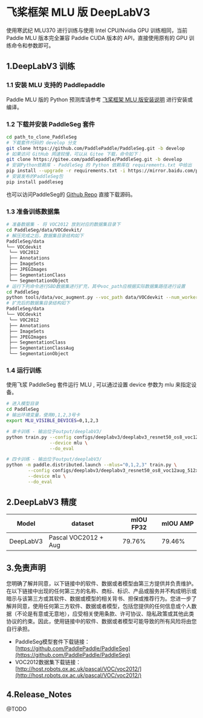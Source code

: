 # 飞桨框架 MLU 版 DeepLabV3

使用寒武纪 MLU370 进行训练与使用 Intel CPU/Nvidia GPU 训练相同，当前 Paddle MLU 版本完全兼容 Paddle CUDA 版本的 API，直接使用原有的 GPU 训练命令和参数即可。

## 1.DeepLabV3 训练

### 1.1 安装 MLU 支持的 Paddlepaddle

Paddle MLU 版的 Python 预测库请参考 [飞桨框架 MLU 版安装说明](../../install/paddle_install_cn.md) 进行安装或编译。


### 1.2 下载并安装 PaddleSeg 套件

```bash
cd path_to_clone_PaddleSeg
# 下载套件代码的 develop 分支
git clone https://github.com/PaddlePaddle/PaddleSeg.git -b develop
# 如果访问 GitHub 网速较慢，可以从 Gitee 下载，命令如下：
git clone https://gitee.com/paddlepaddle/PaddleSeg.git -b develop
# 安装Python依赖库 - PaddleSeg 的 Python 依赖库在 requirements.txt 中给出
pip install --upgrade -r requirements.txt -i https://mirror.baidu.com/pypi/simple
# 安装发布的PaddleSeg包
pip install paddleseg
```
也可以访问PaddleSeg的 [Github Repo](https://github.com/PaddlePaddle/PaddleSeg.git) 直接下载源码。

### 1.3 准备训练数据集
```bash
# 准备数据集 - 将 VOC2012 放到对应的数据集目录下
cd PaddleSeg/data/VOCdevkit/
# 解压完成之后，数据集目录结构如下
PaddleSeg/data
└── VOCdevkit
 └── VOC2012
 ├── Annotations
 ├── ImageSets
 ├── JPEGImages
 ├── SegmentationClass
 └── SegmentationObject
# 运行下列命令进行SBD数据集进行扩充，其中voc_path应根据实际数据集路径进行设置
cd PaddleSeg
python tools/data/voc_augment.py --voc_path data/VOCdevkit --num_workers 8
# 扩充后的数据集目录结构如下
PaddleSeg/data
└── VOCdevkit
 └── VOC2012
 ├── Annotations
 ├── ImageSets
 ├── JPEGImages
 ├── SegmentationClass
 ├── SegmentationClassAug
 └── SegmentationObject
```

### 1.4 运行训练

使用飞浆 PaddleSeg 套件运行 MLU , 可以通过设置 device 参数为 mlu 来指定设备。   
```bash
# 进入模型目录
cd PaddleSeg
# 输出环境变量，使用0,1,2,3号卡
export MLU_VISIBLE_DEVICES=0,1,2,3

# 单卡训练 - 输出位于output/deeplabV3/
python train.py --config configs/deeplabv3/deeplabv3_resnet50_os8_voc12aug_512x512_40k.yml \
                --device mlu \
                --do_eval

# 四卡训练 - 输出位于output/deeplabV3/
python -m paddle.distributed.launch --mlus="0,1,2,3" train.py \
        --config configs/deeplabv3/deeplabv3_resnet50_os8_voc12aug_512x512_40k.yml \
        --device mlu \
        --do_eval
```
## 2.DeepLabV3 精度
| Model | dataset |mIOU FP32| mIOU AMP | 
| ------------- |------------- |------------- | ------------- |
| DeepLabV3 | Pascal VOC2012 + Aug | 79.76% | 79.46% |

## 3.免责声明
您明确了解并同意，以下链接中的软件、数据或者模型由第三方提供并负责维护。在以下链接中出现的任何第三方的名称、商标、标识、产品或服务并不构成明示或暗示与该第三方或其软件、数据或模型的相关背书、担保或推荐行为。您进一步了解并同意，使用任何第三方软件、数据或者模型，包括您提供的任何信息或个人数据（不论是有意或无意地），应受相关使用条款、许可协议、隐私政策或其他此类协议的约束。因此，使用链接中的软件、数据或者模型可能导致的所有风险将由您自行承担。
- PaddleSeg模型套件下载链接：[https://github.com/PaddlePaddle/PaddleSeg](https://github.com/PaddlePaddle/PaddleSeg)
- VOC2012数据集下载链接：[http://host.robots.ox.ac.uk/pascal/VOC/voc2012/](http://host.robots.ox.ac.uk/pascal/VOC/voc2012/)

## 4.Release_Notes
@TODO
